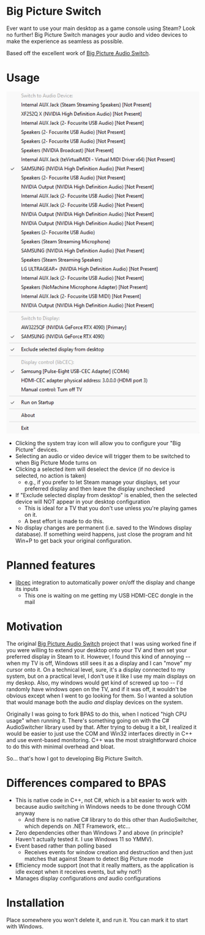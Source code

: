 # Big Picture Switch

Ever want to use your main desktop as a game console using Steam?  Look no further!
Big Picture Switch manages your audio and video devices to make the experience as seamless as possible.

Based off the excellent work of [Big Picture Audio Switch](https://github.com/cinterre/BigPictureAudioSwitch/).

# Usage

![A screenshot of Big Picture Switch](screenshot.png)

-   Clicking the system tray icon will allow you to configure your "Big Picture" devices.
-   Selecting an audio or video device will trigger them to be switched to when Big Picture Mode turns on
-   Clicking a selected item will deselect the device (if no device is selected, no action is taken)
    -   e.g., if you prefer to let Steam manage your displays, set your preferred display and then leave the display unchecked
-   If "Exclude selected display from desktop" is enabled, then the selected device will NOT appear in your desktop configuration
    -   This is ideal for a TV that you don't use unless you're playing games on it.
    -   A best effort is made to do this.
-   No display changes are permanent (i.e. saved to the Windows display database).
    If something weird happens, just close the program and hit Win+P to get back your original configuration.

# Planned features

-   [libcec](https://github.com/Pulse-Eight/libcec) integration to automatically power on/off the display and change its inputs
    -   This one is waiting on me getting my USB HDMI-CEC dongle in the mail

# Motivation

The original [Big Picture Audio Switch](https://github.com/cinterre/BigPictureAudioSwitch/) project that I was using worked
fine if you were willing to extend your desktop onto your TV and then set your preferred display in Steam to it.
However, I found this kind of annoying -- when my TV is off, Windows still sees it as a display and I can "move" my cursor
onto it.  On a technical level, sure, it's a display connected to my system, but on a practical level, I don't use it like
I use my main displays on my deskop.  Also, my windows would get kind of screwed up too -- I'd randomly have windows
open on the TV, and if it was off, it wouldn't be obvious except when I went to go looking for them.  So I wanted a solution
that would manage both the audio _and_ display devices on the system.

Originally I was going to fork BPAS to do this, when I noticed "high CPU usage" when running it.  There's something going on with the C# AudioSwitcher library used by that.
After trying to debug it a bit, I realized it would be easier to just use the COM and Win32 interfaces directly in C++ and use event-based monitoring.
C++ was the most straightforward choice to do this with minimal overhead and bloat.

So... that's how I got to developing Big Picture Switch.

# Differences compared to BPAS

-   This is native code in C++, not C#, which is a bit easier to work with because audio switching in Windows needs to be done through COM anyway
    -   And there is no native C# library to do this other than AudioSwitcher, which depends on .NET Framework, etc...
-   Zero dependencies other than Windows 7 and above (in principle?  Haven't actually tested it.  I use Windows 11 so YMMV).
-   Event based rather than polling based
    -   Receives events for window creation and destruction and then just matches that against Steam to detect Big Picture mode
-   Efficiency mode support (not that it really matters, as the application is idle except when it receives events, but why not?)
-   Manages display configurations _and_ audio configurations

# Installation

Place somewhere you won't delete it, and run it.  You can mark it to start with Windows.
